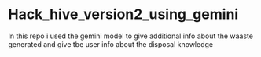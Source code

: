 # Hack_hive_version2_using_gemini
In this repo i used the gemini model to give additional info about the waaste generated and give tbe user info about the disposal knowledge
